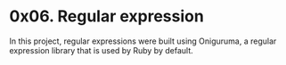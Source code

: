 # 0x06. Regular expression

In this project, regular expressions were built using Oniguruma, a regular expression library that is used by Ruby by default.
